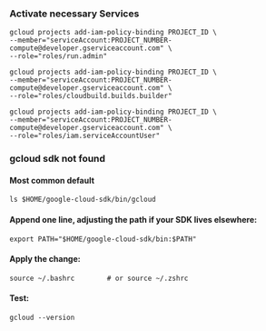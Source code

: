 ### Activate necessary Services
```
gcloud projects add-iam-policy-binding PROJECT_ID \
--member="serviceAccount:PROJECT_NUMBER-compute@developer.gserviceaccount.com" \
--role="roles/run.admin"

gcloud projects add-iam-policy-binding PROJECT_ID \
--member="serviceAccount:PROJECT_NUMBER-compute@developer.gserviceaccount.com" \
--role="roles/cloudbuild.builds.builder"

gcloud projects add-iam-policy-binding PROJECT_ID \
--member="serviceAccount:PROJECT_NUMBER-compute@developer.gserviceaccount.com" \
--role="roles/iam.serviceAccountUser"
```

### gcloud sdk not found
#### Most common default
```
ls $HOME/google-cloud-sdk/bin/gcloud
```

#### Append one line, adjusting the path if your SDK lives elsewhere:
```
export PATH="$HOME/google-cloud-sdk/bin:$PATH"
```

#### Apply the change:
```
source ~/.bashrc        # or source ~/.zshrc
```

#### Test:
```
gcloud --version
```
